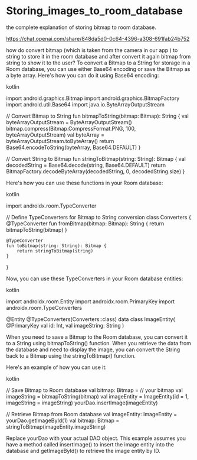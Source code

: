 # Storing_images_to_room_database
the complete explanation of storing bitmap to room database.


https://chat.openai.com/share/848da5d0-0c64-4396-a308-691fab24b752

how do convert bitmap (which is taken from the camera in our app ) to string  to store it in the room database and after convert it again bitmap from string to show it to the user?
To convert a Bitmap to a String for storage in a Room database, you can use either Base64 encoding or save the Bitmap as a byte array. Here's how you can do it using Base64 encoding:

kotlin

import android.graphics.Bitmap
import android.graphics.BitmapFactory
import android.util.Base64
import java.io.ByteArrayOutputStream

// Convert Bitmap to String
fun bitmapToString(bitmap: Bitmap): String {
    val byteArrayOutputStream = ByteArrayOutputStream()
    bitmap.compress(Bitmap.CompressFormat.PNG, 100, byteArrayOutputStream)
    val byteArray = byteArrayOutputStream.toByteArray()
    return Base64.encodeToString(byteArray, Base64.DEFAULT)
}

// Convert String to Bitmap
fun stringToBitmap(string: String): Bitmap {
    val decodedString = Base64.decode(string, Base64.DEFAULT)
    return BitmapFactory.decodeByteArray(decodedString, 0, decodedString.size)
}

Here's how you can use these functions in your Room database:

kotlin

import androidx.room.TypeConverter

// Define TypeConverters for Bitmap to String conversion
class Converters {
    @TypeConverter
    fun fromBitmap(bitmap: Bitmap): String {
        return bitmapToString(bitmap)
    }

    @TypeConverter
    fun toBitmap(string: String): Bitmap {
        return stringToBitmap(string)
    }
}

Now, you can use these TypeConverters in your Room database entities:

kotlin

import androidx.room.Entity
import androidx.room.PrimaryKey
import androidx.room.TypeConverters

@Entity
@TypeConverters(Converters::class)
data class ImageEntity(
    @PrimaryKey val id: Int,
    val imageString: String
)

When you need to save a Bitmap to the Room database, you can convert it to a String using bitmapToString() function. When you retrieve the data from the database and need to display the image, you can convert the String back to a Bitmap using the stringToBitmap() function.

Here's an example of how you can use it:

kotlin

// Save Bitmap to Room database
val bitmap: Bitmap = // your bitmap
val imageString = bitmapToString(bitmap)
val imageEntity = ImageEntity(id = 1, imageString = imageString)
yourDao.insertImage(imageEntity)

// Retrieve Bitmap from Room database
val imageEntity: ImageEntity = yourDao.getImageById(1)
val bitmap: Bitmap = stringToBitmap(imageEntity.imageString)

Replace yourDao with your actual DAO object. This example assumes you have a method called insertImage() to insert the image entity into the database and getImageById() to retrieve the image entity by ID.
